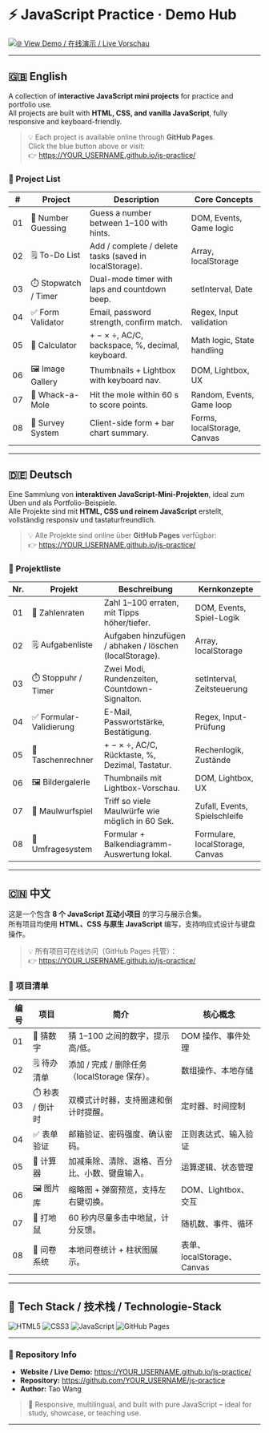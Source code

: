 # ⚡ JavaScript Practice · Demo Hub

[![🌐 View Demo / 在线演示 / Live Vorschau](https://img.shields.io/badge/🌐_View_Demo-blue?style=for-the-badge)](https://YOUR_USERNAME.github.io/js-practice/)

---

## 🇬🇧 English

A collection of **interactive JavaScript mini projects** for practice and portfolio use.  
All projects are built with **HTML, CSS, and vanilla JavaScript**, fully responsive and keyboard-friendly.

> 💡 Each project is available online through **GitHub Pages**.  
> Click the blue button above or visit:  
> 👉 https://YOUR_USERNAME.github.io/js-practice/

### 🔹 Project List
| # | Project | Description | Core Concepts |
|---|----------|--------------|----------------|
| 01 | 🎯 Number Guessing | Guess a number between 1–100 with hints. | DOM, Events, Game logic |
| 02 | 🗒️ To-Do List | Add / complete / delete tasks (saved in localStorage). | Array, localStorage |
| 03 | ⏱️ Stopwatch / Timer | Dual-mode timer with laps and countdown beep. | setInterval, Date |
| 04 | ✅ Form Validator | Email, password strength, confirm match. | Regex, Input validation |
| 05 | 🧮 Calculator | + − × ÷, AC/C, backspace, %, decimal, keyboard. | Math logic, State handling |
| 06 | 🖼️ Image Gallery | Thumbnails + Lightbox with keyboard nav. | DOM, Lightbox, UX |
| 07 | 🐹 Whack-a-Mole | Hit the mole within 60 s to score points. | Random, Events, Game loop |
| 08 | 📝 Survey System | Client-side form + bar chart summary. | Forms, localStorage, Canvas |

---

## 🇩🇪 Deutsch

Eine Sammlung von **interaktiven JavaScript-Mini-Projekten**, ideal zum Üben und als Portfolio-Beispiele.  
Alle Projekte sind mit **HTML, CSS und reinem JavaScript** erstellt, vollständig responsiv und tastaturfreundlich.

> 💡 Alle Projekte sind online über **GitHub Pages** verfügbar:  
> 👉 https://YOUR_USERNAME.github.io/js-practice/

### 🔹 Projektliste
| Nr. | Projekt | Beschreibung | Kernkonzepte |
|-----|----------|---------------|---------------|
| 01 | 🎯 Zahlenraten | Zahl 1–100 erraten, mit Tipps höher/tiefer. | DOM, Events, Spiel-Logik |
| 02 | 🗒️ Aufgabenliste | Aufgaben hinzufügen / abhaken / löschen (localStorage). | Array, localStorage |
| 03 | ⏱️ Stoppuhr / Timer | Zwei Modi, Rundenzeiten, Countdown-Signalton. | setInterval, Zeitsteuerung |
| 04 | ✅ Formular-Validierung | E-Mail, Passwortstärke, Bestätigung. | Regex, Input-Prüfung |
| 05 | 🧮 Taschenrechner | + − × ÷, AC/C, Rücktaste, %, Dezimal, Tastatur. | Rechenlogik, Zustände |
| 06 | 🖼️ Bildergalerie | Thumbnails mit Lightbox-Vorschau. | DOM, Lightbox, UX |
| 07 | 🐹 Maulwurfspiel | Triff so viele Maulwürfe wie möglich in 60 Sek. | Zufall, Events, Spielschleife |
| 08 | 📝 Umfragesystem | Formular + Balkendiagramm-Auswertung lokal. | Formulare, localStorage, Canvas |

---

## 🇨🇳 中文

这是一个包含 **8 个 JavaScript 互动小项目** 的学习与展示合集。  
所有项目均使用 **HTML、CSS 与原生 JavaScript** 编写，支持响应式设计与键盘操作。

> 💡 所有项目可在线访问（GitHub Pages 托管）：  
> 👉 https://YOUR_USERNAME.github.io/js-practice/

### 🔹 项目清单
| 编号 | 项目 | 简介 | 核心概念 |
|------|------|------|----------|
| 01 | 🎯 猜数字 | 猜 1–100 之间的数字，提示高/低。 | DOM 操作、事件处理 |
| 02 | 🗒️ 待办清单 | 添加 / 完成 / 删除任务（localStorage 保存）。 | 数组操作、本地存储 |
| 03 | ⏱️ 秒表 / 倒计时 | 双模式计时器，支持圈速和倒计时提醒。 | 定时器、时间控制 |
| 04 | ✅ 表单验证 | 邮箱验证、密码强度、确认密码。 | 正则表达式、输入验证 |
| 05 | 🧮 计算器 | 加减乘除、清除、退格、百分比、小数、键盘输入。 | 运算逻辑、状态管理 |
| 06 | 🖼️ 图片库 | 缩略图 + 弹窗预览，支持左右键切换。 | DOM、Lightbox、交互 |
| 07 | 🐹 打地鼠 | 60 秒内尽量多击中地鼠，计分反馈。 | 随机数、事件、循环 |
| 08 | 📝 问卷系统 | 本地问卷统计 + 柱状图展示。 | 表单、localStorage、Canvas |

---

## 🧠 Tech Stack / 技术栈 / Technologie-Stack
![HTML5](https://img.shields.io/badge/HTML5-E34F26?logo=html5&logoColor=fff)
![CSS3](https://img.shields.io/badge/CSS3-1572B6?logo=css3&logoColor=fff)
![JavaScript](https://img.shields.io/badge/JavaScript-F7DF1E?logo=javascript&logoColor=000)
![GitHub Pages](https://img.shields.io/badge/GitHub_Pages-181717?logo=github&logoColor=fff)

---

### 📍 Repository Info
- **Website / Live Demo:** https://YOUR_USERNAME.github.io/js-practice/  
- **Repository:** https://github.com/YOUR_USERNAME/js-practice  
- **Author:** Tao Wang  

> 🧩 Responsive, multilingual, and built with pure JavaScript – ideal for study, showcase, or teaching use.

---
